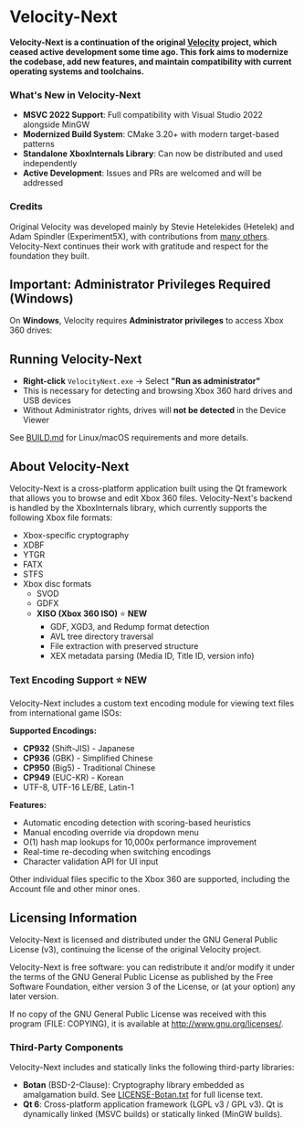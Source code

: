 Velocity-Next
=============

**Velocity-Next is a continuation of the original [Velocity](https://github.com/hetelek/Velocity) project, which ceased active development some time ago. This fork aims to modernize the codebase, add new features, and maintain compatibility with current operating systems and toolchains.**

### What's New in Velocity-Next

- **MSVC 2022 Support**: Full compatibility with Visual Studio 2022 alongside MinGW
- **Modernized Build System**: CMake 3.20+ with modern target-based patterns
- **Standalone XboxInternals Library**: Can now be distributed and used independently
- **Active Development**: Issues and PRs are welcomed and will be addressed

### Credits

Original Velocity was developed mainly by Stevie Hetelekides (Hetelek) and Adam Spindler (Experiment5X), with contributions from [many others](https://github.com/hetelek/Velocity/graphs/contributors). Velocity-Next continues their work with gratitude and respect for the foundation they built.

## Important: Administrator Privileges Required (Windows)

On **Windows**, Velocity requires **Administrator privileges** to access Xbox 360 drives:

## Running Velocity-Next

- **Right-click** `VelocityNext.exe` → Select **"Run as administrator"**
- This is necessary for detecting and browsing Xbox 360 hard drives and USB devices
- Without Administrator rights, drives will **not be detected** in the Device Viewer

See [BUILD.md](BUILD.md#running-velocity) for Linux/macOS requirements and more details.


About Velocity-Next
-------------------
Velocity-Next is a cross-platform application built using the Qt framework that allows you to browse and edit Xbox 360 files. Velocity-Next's backend is handled by the XboxInternals library, which currently supports the following Xbox file formats:

- Xbox-specific cryptography
- XDBF
- YTGR
- FATX
- STFS
- Xbox disc formats
  - SVOD
  - GDFX
  - **XISO (Xbox 360 ISO)** ⭐ **NEW**
    - GDF, XGD3, and Redump format detection
    - AVL tree directory traversal
    - File extraction with preserved structure
    - XEX metadata parsing (Media ID, Title ID, version info)

### Text Encoding Support ⭐ **NEW**

Velocity-Next includes a custom text encoding module for viewing text files from international game ISOs:

**Supported Encodings:**
- **CP932** (Shift-JIS) - Japanese
- **CP936** (GBK) - Simplified Chinese  
- **CP950** (Big5) - Traditional Chinese
- **CP949** (EUC-KR) - Korean
- UTF-8, UTF-16 LE/BE, Latin-1

**Features:**
- Automatic encoding detection with scoring-based heuristics
- Manual encoding override via dropdown menu
- O(1) hash map lookups for 10,000x performance improvement
- Real-time re-decoding when switching encodings
- Character validation API for UI input

Other individual files specific to the Xbox 360 are supported, including the Account file and other minor ones.

Licensing Information
---------------------
Velocity-Next is licensed and distributed under the GNU General Public License (v3), continuing the license of the original Velocity project.

Velocity-Next is free software: you can redistribute it and/or modify it under the terms of the GNU General Public License as published by the Free Software Foundation, either version 3 of the License, or (at your option) any later version.

If no copy of the GNU General Public License was received with this program (FILE: COPYING), it is available at <http://www.gnu.org/licenses/>.

### Third-Party Components

Velocity-Next includes and statically links the following third-party libraries:

- **Botan** (BSD-2-Clause): Cryptography library embedded as amalgamation build. See [LICENSE-Botan.txt](LICENSE-Botan.txt) for full license text.
- **Qt 6**: Cross-platform application framework (LGPL v3 / GPL v3). Qt is dynamically linked (MSVC builds) or statically linked (MinGW builds).
